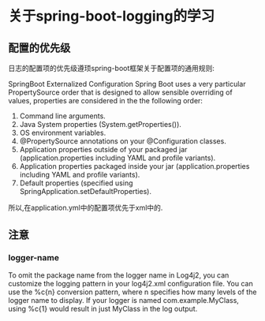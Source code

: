 # 关于spring-boot-logging的学习



## 配置的优先级
日志的配置项的优先级遵顼spring-boot框架关于配置项的通用规则:

SpringBoot Externalized Configuration
Spring Boot uses a very particular PropertySource order that is designed to allow sensible overriding of values, properties are considered in the the following order:
1. Command line arguments.
2. Java System properties (System.getProperties()).
3. OS environment variables.
4. @PropertySource annotations on your @Configuration classes.
5. Application properties outside of your packaged jar (application.properties including YAML and profile variants).
6. Application properties packaged inside your jar (application.properties including YAML and profile variants).
7. Default properties (specified using SpringApplication.setDefaultProperties).

所以,在application.yml中的配置项优先于xml中的.



## 注意

### logger-name
To omit the package name from the logger name in Log4j2, you can customize the logging pattern in your log4j2.xml configuration file. 
You can use the %c{n} conversion pattern, where n specifies how many levels of the logger name to display.
If your logger is named com.example.MyClass, using %c{1} would result in just MyClass in the log output.